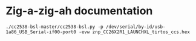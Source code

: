 # Zig-a-zig-ah documentation
```
./cc2538-bsl-master/cc2538-bsl.py -p /dev/serial/by-id/usb-1a86_USB_Serial-if00-port0 -evw znp_CC26X2R1_LAUNCHXL_tirtos_ccs.hex
```